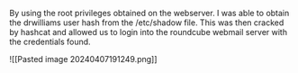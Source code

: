 By using the root privileges obtained on the webserver. I was able to obtain the drwilliams user hash from the /etc/shadow file.  This was then cracked by hashcat and allowed us to login into the roundcube webmail server with the credentials found.

![[Pasted image 20240407191249.png]]
